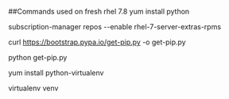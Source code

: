 ##Commands used on fresh rhel 7.8
yum install python

subscription-manager repos --enable rhel-7-server-extras-rpms

curl https://bootstrap.pypa.io/get-pip.py -o get-pip.py

python get-pip.py 

yum install python-virtualenv

virtualenv venv
